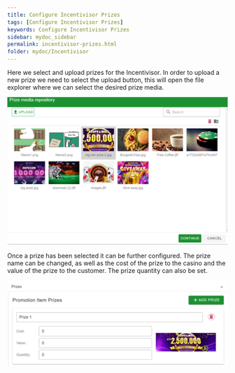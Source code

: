 ```yaml
---
title: Configure Incentivisor Prizes
tags: [Configure Incentivisor Prizes]
keywords: Configure Incentivisor Prizes
sidebar: mydoc_sidebar
permalink: incentivisor-prizes.html
folder: mydoc/Incentivisor
---
```


Here we select and upload prizes for the Incentivisor. In order to upload a new prize we need to select the upload button, this will open the file explorer where we can select the desired prize media.

<img src="./img/Promotions/IncentivisorPrizes.png" alt="">

Once a prize has been selected it can be further configured. The prize name can be changed, as well as the cost of the prize to the casino and the value of the prize to the customer. The prize quantity can also be set. 

<img src="./img/Promotions/IncentivisorPrizeDetails.png" alt="">
